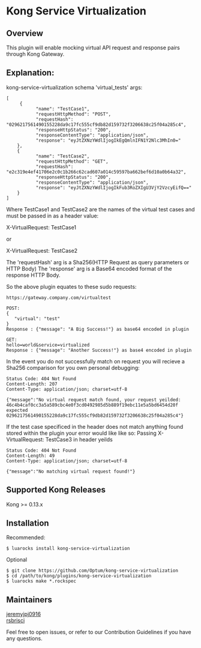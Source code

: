 # Kong Service Virtualization
## Overview
This plugin will enable mocking virtual API request and response pairs through Kong Gateway.

## Explanation:

kong-service-virtualization schema 'virtual_tests' args: 
```
[
     {
           "name": "TestCase1",           
           "requestHttpMethod": "POST",
           "requestHash": "0296217561490155228da9c17fc555cf9db82d159732f3206638c25f04a285c4",
           "responseHttpStatus": "200",
           "responseContentType": "application/json",
           "response": "eyJtZXNzYWdlIjogIkEgQmlnIFN1Y2Nlc3MhIn0="
    },
    {         
           "name": "TestCase2",           
           "requestHttpMethod": "GET",
           "requestHash": "e2c319e4ef41706e2c0c1b266c62cad607a014c59597ba662bef6d10a0b64a32",
           "responseHttpStatus": "200",
           "responseContentType": "application/json",
           "response": "eyJtZXNzYWdlIjogIkFub3RoZXIgU3VjY2VzcyEifQ=="
    } 
]
```

Where TestCase1 and TestCase2 are the names of the virtual test cases and must be passed in as a header value:

X-VirtualRequest: TestCase1

or

X-VirtualRequest: TestCase2

The 'requestHash' arg is a Sha256(HTTP Request as query parameters or HTTP Body)
The 'response' arg is a Base64 encoded format of the response HTTP Body.

So the above plugin equates to these sudo requests:

```
https://gateway.company.com/virtualtest

POST:
{
   "virtual": "test"
}
Response : {"message": "A Big Success!"} as base64 encoded in plugin

GET:
hello=world&service=virtualized
Response : {"message": "Another Success!"} as base4 encoded in plugin

```

In the event you do not successfully match on request you will recieve a Sha256 comparison for you own personal debugging:
```
Status Code: 404 Not Found
Content-Length: 207
Content-Type: application/json; charset=utf-8

{"message":"No virtual request match found, your request yeilded: 46c4b4caf0cc3a5a589cbc4e0f3cd0492985d5b889f19ebc11e5a5bd6454d20f expected 0296217561490155228da9c17fc555cf9db82d159732f3206638c25f04a285c4"}
```

If the test case specificed in the header does not match anything found stored within the plugin your error would like like so:
Passing X-VirtualRequest: TestCase3 in header yeilds
```
Status Code: 404 Not Found
Content-Length: 49
Content-Type: application/json; charset=utf-8

{"message":"No matching virtual request found!"}
```

## Supported Kong Releases
Kong >= 0.13.x 

## Installation
Recommended:
```
$ luarocks install kong-service-virtualization
```

Optional
```
$ git clone https://github.com/Optum/kong-service-virtualization
$ cd /path/to/kong/plugins/kong-service-virtualization
$ luarocks make *.rockspec
```

## Maintainers
[jeremyjpj0916](https://github.com/jeremyjpj0916)  
[rsbrisci](https://github.com/rsbrisci)  

Feel free to open issues, or refer to our Contribution Guidelines if you have any questions.
